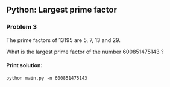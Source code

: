 ## Python: Largest prime factor
   
### Problem 3
The prime factors of 13195 are 5, 7, 13 and 29.

What is the largest prime factor of the number 600851475143 ?

#### Print solution:

`python main.py -n 600851475143`